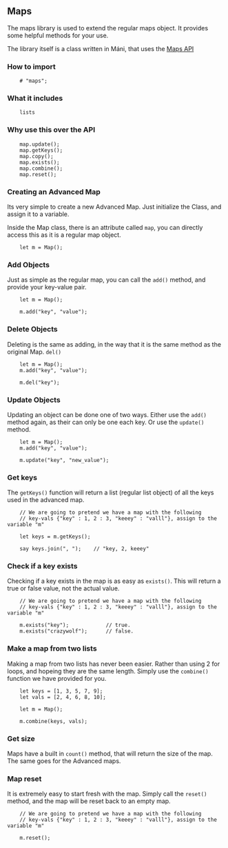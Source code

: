 ## Maps
The maps library is used to extend the regular maps object. It provides some helpful methods for your use.

The library itself is a class written in Máni, that uses the [Maps API](api/maps.md)

### How to import
~~~ mani
    # "maps";
~~~

### What it includes
~~~ mani
    lists
~~~

### Why use this over the API
~~~ mani
    map.update();
    map.getKeys();
    map.copy();
    map.exists();
    map.combine();
    map.reset();
~~~

### Creating an Advanced Map
Its very simple to create a new Advanced Map. Just initialize the Class, and assign it to a variable.

Inside the Map class, there is an attribute called `map`, you can directly access this as it is a regular map object.

~~~ mani
    let m = Map();
~~~

### Add Objects
Just as simple as the regular map, you can call the `add()` method, and provide your key-value pair.

~~~ mani
    let m = Map();

    m.add("key", "value");
~~~

### Delete Objects
Deleting is the same as adding, in the way that it is the same method as the original Map. `del()`

~~~ mani
    let m = Map();
    m.add("key", "value");

    m.del("key");
~~~

### Update Objects
Updating an object can be done one of two ways. Either use the `add()` method again, as their can only be one each key. Or use the `update()` method.

~~~ mani
    let m = Map();
    m.add("key", "value");

    m.update("key", "new_value");
~~~

### Get keys
The `getKeys()` function will return a list (regular list object) of all the keys used in the advanced map.

~~~ mani
    // We are going to pretend we have a map with the following
    // key-vals {"key" : 1, 2 : 3, "keeey" : "valll"}, assign to the variable "m"

    let keys = m.getKeys();

    say keys.join(", ");    // "key, 2, keeey"
~~~

### Check if a key exists
Checking if a key exists in the map is as easy as `exists()`.
This will return a true or false value, not the actual value.

~~~ mani
    // We are going to pretend we have a map with the following
    // key-vals {"key" : 1, 2 : 3, "keeey" : "valll"}, assign to the variable "m"

    m.exists("key");            // true.
    m.exists("crazywolf");      // false.
~~~

### Make a map from two lists
Making a map from two lists has never been easier. Rather than using 2 for loops, and hopeing they are the same length. Simply use the `combine()` function we have provided for you.

~~~ mani
    let keys = [1, 3, 5, 7, 9];
    let vals = [2, 4, 6, 8, 10];

    let m = Map();

    m.combine(keys, vals);
~~~

### Get size
Maps have a built in `count()` method, that will return the size of the map. The same goes for the Advanced maps.

### Map reset
It is extremely easy to start fresh with the map. Simply call the `reset()` method, and the map will be reset back to an empty map.

~~~ mani
    // We are going to pretend we have a map with the following
    // key-vals {"key" : 1, 2 : 3, "keeey" : "valll"}, assign to the variable "m"

    m.reset();
~~~